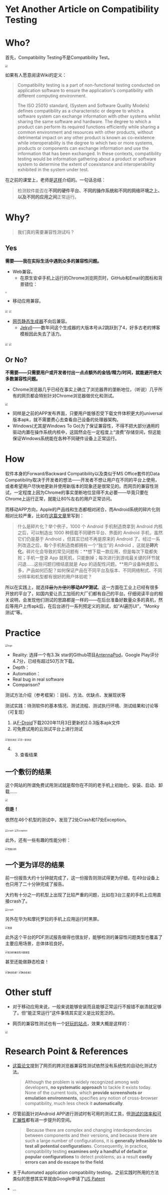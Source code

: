 # Yet Another Article on Compatibility Testing

# Who?

首先，Compatibility Testing不是Compatibility Test。

<img src="report.assets/image-20201217161542258.png" style="zoom:50%;" />

如果有人愿意阅读Wiki的定义：

>   Compatibility testing is a part of non-functional testing conducted on application software to ensure the application's compatibility with different computing environment.
>
>   The ISO 25010 standard, (System and Software Quality Models) defines compatibility as a characteristic or degree to which a software system can exchange information with other systems whilst sharing the same software and hardware. The degree to which a product can perform its required functions efficiently while sharing a common environment and resources with other products, without detrimental impact on any other product is known as co-existence while interoperability is the degree to which two or more systems, products or components can exchange information and use the information that has been exchanged. In these contexts, compatibility testing would be information gathering about a product or software system to determine the extent of coexistance and interoperability exhibited in the system under test.

在之前的课堂上，老师是[这样](https://st-intro.pblo.gq/ch4/04-03-user-friendly-testing#compatibility-testing)介绍的。一句话总结：

>   ​	检测软件能否在**不同的硬件平台、不同的操作系统和不同的网络环境之上、以及不同的应用之间**正常运行。

# Why?

>   我们真的需要兼容性测试吗？

## Yes

**需要——我在实际生活中遇到众多的兼容性问题。**

-   Web兼容。
    -   在原生安卓手机上运行的Chrome浏览网页时，GitHub和Email的图标和背景错位：

<img src="report.assets/chromeOnAndroid.png" style="zoom: 33%;" />
    
-   移动应用兼容。

<img src="report.assets/image-20201217183746797.png" style="zoom:50%;" />
    
<img src="report.assets/image-20201217163524014.png" style="zoom:50%;" />


-   [网页静态生成器](https://github.com/stkevintan/canoe-blog)不向后兼容。
    -   [Jekyll](https://jekyllrb.com/)——数年间这个生成器的大版本号从2跳跃到了4，好多古老的博客模板因此失去了活力。
    

<img src="report.assets/image-20201217164417569.png" style="zoom:50%;" />

<img src="report.assets/image-20201217163445945.png" style="zoom:50%;" />

## Or No?

**不需要——只需要用户或开发者付出一点点额外的金钱/精力/时间，就能避开绝大多数兼容性问题。**

-   Chrome浏览器几乎已经在事实上确立了浏览器界的垄断地位，（听说）几乎所有的网页都会特别针对Chrome浏览器做优化和测试。

<img src="report.assets/image-20201217164936421.png" style="zoom:50%;" />

-   同样是之前的APP发布界面，只要用户能够忍受下载文件体积更大的universal版本apk，就不需要费心去查看自己设备的处理器架构。
-   Windows(尤其是Windows To Go)为了保证兼容性，不得不把大部分通用的驱动内置在操作系统内核中，这固然会在一定程度上“浪费”存储空间，但这能保证Windows系统能在各种不同硬件设备上正常运行。

# How

软件本身的Forward/Backward Compatibility以及类似于MS Office套件的Data Compatibility取决于开发者的想法——开发者不想让用户在不同的平台上使用，或者希望用户尽快地更新并使用新版本的现象还是很常见的。而网页的兼容性测试，一定程度上因为Chrome的事实垄断地位显得不太必要——毕竟只要在Chrome上运行正常，就能让80%左右的用户正常访问。

而移动APP方向，Apple的产品线和生态都相对闭合，而Android系统的碎片化则相对比较严重，比如在[这篇文章](https://new.qq.com/omn/20191015/20191015A03JFM00.html)里写到：

>   什么是碎片化？举个例子，1000 个 Android 手机制造商拿到 Android 内核之后，可以制造出 1000 种搭载不同硬件平台、界面的 Android 手机，虽然它们仍是基于 Android ，但其实已经不再是原来的 Android 了。经过一系列改造之后，每个手机制造商都拥有一个“独立”的 Android ，这就是**碎片化**。碎片化会导致的常见问题有：**想下载一款应用，但是每次下载都失败；手机一登录 App 就死机，只能删掉；每次进行到游戏最关键的环节就闪退……这些问题归根结底就是 App 的适配性问题。**用户设备种类那么多，产品如何匹配？如何保证产品在不同平台及版本、不同网络制式、不同分辨率和机型都有很好的用户体验呢？

所以在实践上，就选择~~最为方便的~~**移动APP测试**。这一方面在工业上已经有很多开放的平台了，如国内爱让员工加班的大厂们都有自己的平台。仔细阅读平台的相关说明，会发现他们测试的思路都是一样的——在后台准备好数量众多的真机，然后等用户上传apk后，在后台进行一系列预定义的测试，如“AI遍历UI”，“Monky测试”等。

# Practice

<img src="report.assets/image-20201219222112016.png" alt="logo" style="zoom:50%;" />

-   Reality:  选择一个有3.3k star的Github项目[AntennaPod](https://antennapod.org/)，Google Play评分4.7分，已经有超过50万次下载。
-   Depth：
-   Automation：
-   Real bug in real software
-   Comparison?

测试方法介绍（参考框架）：目标、方法、优缺点、发展现状等

测试实践：待测软件的基本情况、测试流程、测试执行环境、测试结果和讨论等（可复现）

1.  从[F-Droid](https://f-droid.org/packages/de.danoeh.antennapod/)下载2020年11月3日更新的2.0.3版本apk文件
2.  可免费试用的云测试平台上进行测试

<img src="report.assets/image-20201219223520058.png" alt="提交测试" style="zoom:50%;" />

<img src="report.assets/image-20201219224118459.png" alt="另一家测试" style="zoom:50%;" />

4.  3.  查看结果

## 一个敷衍的结果

这个网站的所谓免费试用测试就是帮你在不同的老手机上初始化、安装、启动、卸载……

<img src="report.assets/image-20201219225123348.png" style="zoom:50%;" />

**但是！**

依然在46个机型的测试中，发现了2处Crash和17处Exception。

<img src="report.assets/image-20201219225426439.png" alt="crash" style="zoom:50%;" />

<img src="report.assets/image-20201219225508605.png" alt="Exception" style="zoom: 50%;" />

此外，还有一些有趣的性能分析：

<img src="report.assets/image-20201219225611834.png" alt="性能分析" style="zoom:50%;" />

## 一个更为详尽的结果

前一份报告大约十分钟就完成了，这一份报告则测试得更为仔细，在49台设备上也只用了二十分钟完成了报告。

大约有十分之一的机型上出现了比较严重的问题，比如在3台三星的手机上应用直接crash了。

<img src="report.assets/image-20201219230226875.png" alt="crash" style="zoom:50%;" />

另外在华为和摩托罗拉的手机上应用运行时黑屏。

<img src="report.assets/image-20201219230322085.png" alt="黑屏" style="zoom:50%;" />

此外这个平台的PDF测试报告做得也很友好，能够检测的兼容性问题类型也覆盖了主要应用场景，总体体验良好。

<img src="report.assets/image-20201219230520272.png" alt="检测的兼容性问题类型" style="zoom:50%;" />

甚至还能做静态检查！

<img src="report.assets/image-20201219231100323.png" alt="静态检查1" style="zoom:50%;" />

<img src="report.assets/image-20201219231203314.png" alt="静态检查2" style="zoom:50%;" />

# Other stuff

-   对于移动应用来说，一般来说能够安装而且能够正常运行不报错不崩溃就足够了。但“能正常运行”这件事情其实定义是比较宽泛的。

-   网页的兼容性测试也有一个[好玩的站点](https://www.browserling.com/)，效果大概是这样的：

<img src="report.assets/image-20201219231807726.png"  style="zoom:50%;" />

# Research Point & References

-   [这篇论文](https://dl.acm.org/doi/abs/10.1145/1985793.1985870)提到了网页的跨浏览器兼容性测试依然没有系统性的自动化测试方法。

    >   Although the problem is widely recognized among web developers, **no systematic approach** to tackle it exists today. None of the current tools, which **provide screenshots or emulation environments**, specifies any notion of cross-browser compatibility, much less check it **automatically**.

-   尽管前面针对Android APP进行测试时有可用的测试工具，但[测试的效率和可扩展性](https://dl.acm.org/doi/abs/10.1145/1390630.1390640)都有进一步提升的空间。

    >   ​	Because there are complex and changing interdependencies between components and their versions, and because there are such a large number of configurations, it is **generally infeasible to test all potential configuration**s. Consequently, in practice, compatibility testing **examines only a handful of default or popular configurations** to detect problems; as a result **costly errors can and do escape to the field**.

-   关于Automated application compatibility testing，之前实践时所用的方法类似的思想其实早就由Google申请了[US Patent](https://patents.google.com/patent/US8996988B2/en)

-   ...